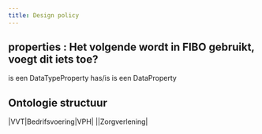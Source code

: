 ```yaml
---
title: Design policy
---
```


## properties : Het volgende wordt in FIBO gebruikt, voegt dit iets toe?
  <prop> is een DataTypeProperty
  has/is<prop> is een DataProperty
## Ontologie structuur
|VVT|Bedrifsvoering|VPH|
||Zorgverlening|
##
